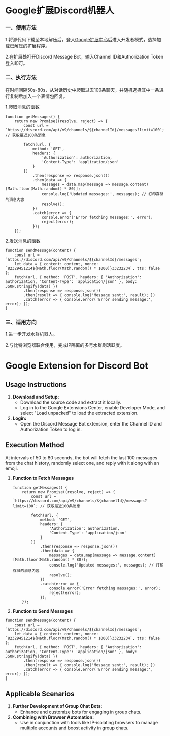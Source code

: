 # Google扩展Discord机器人

### 一、使用方法

1.将源代码下载至本地解压后，登入[Google扩展中心](chrome://extensions/)后进入开发者模式，选择加载已解压的扩展程序。

2.在扩展处打开Discord Message Bot，输入Channel ID和Authorization Token登入即可。

### 二、执行方法

在时间间隔50s-80s，从对话历史中爬取过去100条聊天，并随机选择其中一条进行复制后加入一个表情包回复。

1.爬取消息的函数

```
function getMessages() {
    return new Promise((resolve, reject) => {
        const url = `https://discord.com/api/v9/channels/${channelId}/messages?limit=100`; // 获取最近100条消息

        fetch(url, {
            method: 'GET',
            headers: {
                'Authorization': authorization,
                'Content-Type': 'application/json'
            }
        })
            .then(response => response.json())
            .then(data => {
                messages = data.map(message => message.content)[Math.floor(Math.random() * 80)];
                console.log('Updated messages:', messages); // 打印存储的消息内容
                resolve();
            })
            .catch(error => {
                console.error('Error fetching messages:', error);
                reject(error);
            });
    });
```

2.发送消息的函数

```
function sendMessage(content) {
    const url = `https://discord.com/api/v9/channels/${channelId}/messages`;
    let data = { content: content, nonce: `82329451214${Math.floor(Math.random() * 1000)}33232234`, tts: false };
    fetch(url, { method: 'POST', headers: { 'Authorization': authorization, 'Content-Type': 'application/json' }, body: JSON.stringify(data) })
        .then(response => response.json())
        .then(result => { console.log('Message sent:', result); })
        .catch(error => { console.error('Error sending message:', error); });
}
```

### 三、适用方向 

1.进一步开发水群机器人。

2.与比特浏览器联合使用，完成IP隔离的多号水群刷活跃度。

# Google Extension for Discord Bot

## Usage Instructions

1. **Download and Setup:**
   - Download the source code and extract it locally.
   - Log in to the Google Extensions Center, enable Developer Mode, and select "Load unpacked" to load the extracted extension.
2. **Login:**
   - Open the Discord Message Bot extension, enter the Channel ID and Authorization Token to log in.

## Execution Method

At intervals of 50 to 80 seconds, the bot will fetch the last 100 messages from the chat history, randomly select one, and reply with it along with an emoji.

1. **Function to Fetch Messages**

   ```
   function getMessages() {
       return new Promise((resolve, reject) => {
           const url = `https://discord.com/api/v9/channels/${channelId}/messages?limit=100`; // 获取最近100条消息

           fetch(url, {
               method: 'GET',
               headers: {
                   'Authorization': authorization,
                   'Content-Type': 'application/json'
               }
           })
               .then(response => response.json())
               .then(data => {
                   messages = data.map(message => message.content)[Math.floor(Math.random() * 80)];
                   console.log('Updated messages:', messages); // 打印存储的消息内容
                   resolve();
               })
               .catch(error => {
                   console.error('Error fetching messages:', error);
                   reject(error);
               });
       });
   ```

2. **Function to Send Messages**

```
function sendMessage(content) {
    const url = `https://discord.com/api/v9/channels/${channelId}/messages`;
    let data = { content: content, nonce: `82329451214${Math.floor(Math.random() * 1000)}33232234`, tts: false };
    fetch(url, { method: 'POST', headers: { 'Authorization': authorization, 'Content-Type': 'application/json' }, body: JSON.stringify(data) })
        .then(response => response.json())
        .then(result => { console.log('Message sent:', result); })
        .catch(error => { console.error('Error sending message:', error); });
}
```

## Applicable Scenarios

1. **Further Development of Group Chat Bots:**
   - Enhance and customize bots for engaging in group chats.
2. **Combining with Browser Automation:**
   - Use in conjunction with tools like IP-isolating browsers to manage multiple accounts and boost activity in group chats.